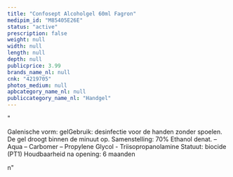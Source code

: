 ```yaml
---
title: "Confosept Alcoholgel 60ml Fagron"
medipim_id: "M85405E26E"
status: "active"
prescription: false
weight: null
width: null
length: null
depth: null
publicprice: 3.99
brands_name_nl: null
cnk: "4219705"
photos_medium: null
apbcategory_name_nl: null
publiccategory_name_nl: "Handgel"
---
```

"<p>Galenische vorm: gelGebruik: desinfectie voor de handen zonder spoelen. De gel droogt binnen de minuut op. Samenstelling: 70% Ethanol denat. – Aqua – Carbomer – Propylene Glycol - Triisopropanolamine Statuut: biocide (PT1) Houdbaarheid na opening: 6 maanden</p>n"
